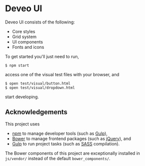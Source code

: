 # Deveo UI

Deveo UI consists of the following:

* Core styles
* Grid system
* UI components
* Fonts and icons

To get started you'll just need to run,

    $ npm start

access one of the visual test files with your browser, and

    $ open test/visual/button.html
    $ open test/visual/dropdown.html

start developing.

## Acknowledgements

This project uses

* [npm][npm] to manage developer tools (such as [Gulp][gulp]),
* [Bower][bower] to manage frontend packages (such as [jQuery][jquery]), and
* [Gulp][gulp] to run project tasks (such as [SASS][sass] compilation).

The Bower components of this project are exceptionally installed in `js/vendor/` instead of the default `bower_components/`.

[bower]:  http://bower.io/
[gulp]:   http://gulpjs.com/
[jquery]: http://jquery.com/
[npm]:    https://www.npmjs.org/
[sass]:   http://sass-lang.com/
